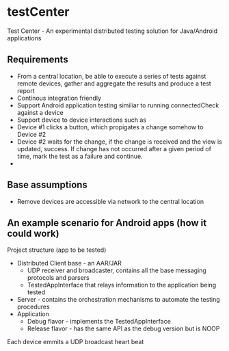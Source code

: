 # testCenter
Test Center - An experimental distributed testing solution for Java/Android applications


## Requirements

- From a central location, be able to execute a series of tests against remote devices, gather and aggregate the results and produce a test report
- Continous integration friendly
- Support Android application testing similiar to running connectedCheck against a device
- Support device to device interactions such as
 - Device #1 clicks a button, which propigates a change somehow to Device #2
 - Device #2 waits for the change, if the change is received and the view is updated, success. If change has not occurred after a given period of time, mark the test as a failure and continue.
 - 

## Base assumptions

- Remove devices are accessible via network to the central location

## An example scenario for Android apps (how it could work)

Project structure (app to be tested)

 - Distributed Client base - an AAR/JAR
   - UDP receiver and broadcaster, contains all the base messaging protocols and parsers
   - TestedAppInterface that relays information to the application being tested
 - Server - contains the orchestration mechanisms to automate the testing procedures
 - Application
   - Debug flavor - implements the TestedAppInterface
   - Release flavor - has the same API as the debug version but is NOOP

Each device emmits a UDP broadcast heart beat
